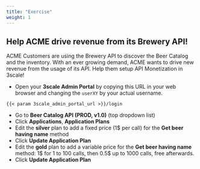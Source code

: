 ```yaml
---
title: "Exercise"
weight: 1
---
```


## Help ACME drive revenue from its Brewery API!

ACME Customers are using the Brewery API to discover the Beer Catalog and the inventory. With an ever growing demand, ACME wants to drive new revenue from the usage of its API. Help them setup API Monetization in 3scale!

- Open your **3scale Admin Portal** by copying this URL in your web browser and changing the `userXY` by your actual username.

```raw
{{< param 3scale_admin_portal_url >}}/login
```

- Go to **Beer Catalog API (PROD, v1.0)** (top dropdown list)
- Click **Applications**, **Application Plans**
- Edit the **silver** plan to add a fixed price (1$ per call) for the **Get beer having name** method
- Click **Update Application Plan**
- Edit the **gold** plan to add a variable price for the **Get beer having name** method: 1$ for 1 to 100 calls, then 0.5$ up to 1000 calls, free afterwards.
- Click **Update Application Plan**
